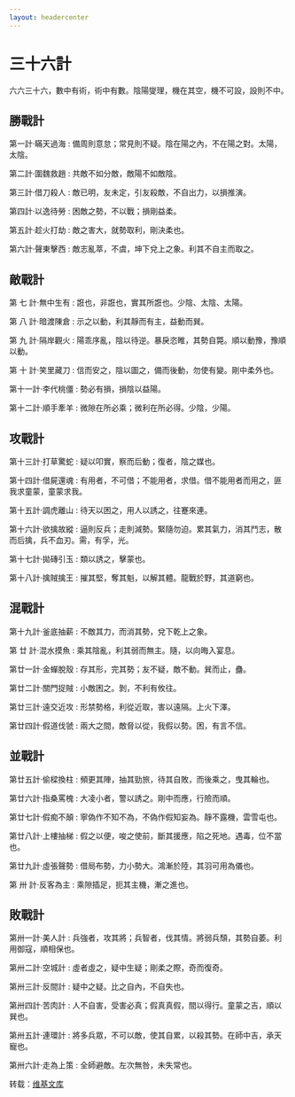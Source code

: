 ```yaml
---
layout: headercenter
---
```


# 三十六計

六六三十六，數中有術，術中有數。陰陽燮理，機在其空，機不可設，設則不中。

## 勝戰計

第一計‧瞞天過海
:	備周則意怠；常見則不疑。陰在陽之內，不在陽之對。太陽，太陰。

第二計‧圍魏救趙
: 共敵不如分敵，敵陽不如敵陰。

第三計‧借刀殺人
:	敵已明，友未定，引友殺敵，不自出力，以損推演。

第四計‧以逸待勞
:	困敵之勢，不以戰；損剛益柔。

第五計‧趁火打劫
:	敵之害大，就勢取利，剛決柔也。

第六計‧聲東擊西
:	敵志亂萃，不虞，坤下兌上之象。利其不自主而取之。

## 敵戰計

第 七 計‧無中生有
:	誑也，非誑也，實其所誑也。少陰、太陰、太陽。

第 八 計‧暗渡陳倉
:	示之以動，利其靜而有主，益動而巽。

第 九 計‧隔岸觀火
:	陽乖序亂，陰以待逆。暴戾恣睢，其勢自斃。順以動豫，豫順以動。

第 十 計‧笑里藏刀
:	信而安之，陰以圖之，備而後動，勿使有變。剛中柔外也。

第十一計‧李代桃僵
:	勢必有損，損陰以益陽。

第十二計‧順手牽羊
:	微隙在所必乘；微利在所必得。少陰，少陽。

## 攻戰計

第十三計‧打草驚蛇
:	疑以叩實，察而后動；復者，陰之媒也。

第十四計‧借屍還魂
:	有用者，不可借；不能用者，求借。借不能用者而用之，匪我求童蒙，童蒙求我。

第十五計‧調虎離山
:	待天以困之，用人以誘之，往蹇來連。

第十六計‧欲擒故縱
:	逼則反兵；走則減勢。緊隨勿迫。累其氣力，消其鬥志，散而后擒，兵不血刃。需，有孚，光。

第十七計‧拋磚引玉
:	類以誘之，擊蒙也。

第十八計‧擒賊擒王
:	摧其堅，奪其魁，以解其體。龍戰於野，其道窮也。

## 混戰計

第十九計‧釜底抽薪
:	不敵其力，而消其勢，兌下乾上之象。

第 廿 計‧混水摸魚
:	乘其陰亂，利其弱而無主。隨，以向晦入宴息。

第廿一計‧金蟬脫殼
:	存其形，完其勢；友不疑，敵不動。巽而止，蠱。

第廿二計‧關門捉賊
:	小敵困之。剝，不利有攸往。

第廿三計‧遠交近攻
:	形禁勢格，利從近取，害以遠隔。上火下澤。

第廿四計‧假道伐虢
:	兩大之間，敵脅以從，我假以勢。困，有言不信。

## 並戰計

第廿五計‧偷樑換柱
:	頻更其陣，抽其勁旅，待其自敗，而後乘之，曳其輪也。

第廿六計‧指桑罵槐
:	大凌小者，警以誘之。剛中而應，行險而順。

第廿七計‧假痴不顛
:	寧偽作不知不為，不偽作假知妄為。靜不露機，雲雪屯也。

第廿八計‧上樓抽梯
:	假之以便，唆之使前，斷其援應，陷之死地。遇毒，位不當也。

第廿九計‧虛張聲勢
:	借局布勢，力小勢大。鴻漸於陸，其羽可用為儀也。

第 卅 計‧反客為主
:	乘隙插足，扼其主機，漸之進也。

## 敗戰計

第卅一計‧美人計
:	兵強者，攻其將；兵智者，伐其情。將弱兵頹，其勢自萎。利用御寇，順相保也。

第卅二計‧空城計
:	虛者虛之，疑中生疑；剛柔之際，奇而復奇。

第卅三計‧反間計
:	疑中之疑。比之自內，不自失也。

第卅四計‧苦肉計
:	人不自害，受害必真；假真真假，間以得行。童蒙之吉，順以巽也。

第卅五計‧連環計
:	將多兵眾，不可以敵，使其自累，以殺其勢。在師中吉，承天寵也。

第卅六計‧走為上策
:	全師避敵。左次無咎，未失常也。

转载：[维基文库](https://zh.wikisource.org/wiki/%E4%B8%89%E5%8D%81%E5%85%AD%E8%A8%88)
